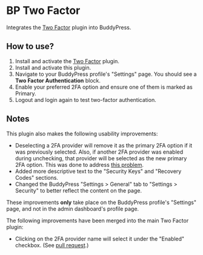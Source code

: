 # BP Two Factor

Integrates the [Two Factor](https://wordpress.org/plugins/two-factor/) plugin into BuddyPress.

## How to use?

1. Install and activate the [Two Factor](https://wordpress.org/plugins/two-factor/) plugin.
2. Install and activate this plugin.
3. Navigate to your BuddyPress profile's "Settings" page. You should see a **Two Factor Authentication** block.
4. Enable your preferred 2FA option and ensure one of them is marked as Primary.
5. Logout and login again to test two-factor authentication.

## Notes

This plugin also makes the following usability improvements:

- Deselecting a 2FA provider will remove it as the primary 2FA option if it was previously selected. Also, if another 2FA provider was enabled during unchecking, that provider will be selected as the new primary 2FA option. This was done to address [this problem](https://github.com/WordPress/two-factor/issues/342).
- Added more descriptive text to the "Security Keys" and "Recovery Codes" sections.
- Changed the BuddyPress "Settings > General" tab to "Settings > Security" to better reflect the content on the page.

These improvements **only** take place on the BuddyPress profile's "Settings" page, and not in the admin dashboard's profile page.

The following improvements have been merged into the main Two Factor plugin:
- Clicking on the 2FA provider name will select it under the "Enabled" checkbox. (See [pull request](https://github.com/WordPress/two-factor/pull/387).)